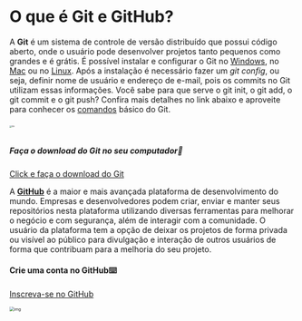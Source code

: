 # O que é Git e GitHub?



A **Git** é um sistema de controle de versão distribuído que possui código aberto, onde o usuário pode desenvolver projetos tanto pequenos como grandes e é grátis. É possível instalar e configurar o Git no [Windows](https://comandosgit.github.io/), no [Mac](https://comandosgit.github.io/) ou no [Linux](https://comandosgit.github.io/). Após a instalação é necessário fazer um _git config_, ou seja, definir nome de usuário e endereço de e-mail, pois os commits no Git utilizam essas informações. Você sabe para que serve o git init, o git add, o git commit e o git push? Confira mais detalhes no link abaixo e aproveite para conhecer os [comandos](https://comandosgit.github.io/) básico do Git. 



###### <img src="https://git-scm.com/images/logo@2x.png" alt="Git" style="zoom: 25%;" />

##### Faça o download do Git no seu computador:link:

[Click e faça o download do Git](https://git-scm.com/downloads) 





A [**GitHub**](https://github.com/features) é a maior e mais avançada plataforma de desenvolvimento do mundo. Empresas e desenvolvedores podem criar, enviar e manter seus repositórios nesta plataforma utilizando diversas ferramentas para melhorar o negócio e com segurança, além de interagir com a comunidade. O usuário da plataforma tem a opção de deixar os projetos de forma privada ou visível ao público para divulgação e interação de outros usuários de forma que contribuam para a melhoria do seu projeto. 



#### Crie uma conta no GitHub:keyboard:

[Inscreva-se no GitHub](https://github.com/)

<img src="https://github.githubassets.com/images/modules/marketplace/marketplace-illustration-01.svg" alt="img" style="zoom: 50%;" />







